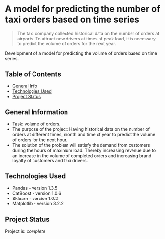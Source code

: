 # A model for predicting the number of taxi orders based on time series

> The taxi company collected historical data on the number of orders at airports. To attract new drivers at times of peak load, it is necessary to predict the volume of orders for the next year.

Development of a model for predicting the volume of orders based on time series.

## Table of Contents
* [General Info](#general-information)
* [Technologies Used](#technologies-used)
* [Project Status](#project-status)


## General Information
- Task: volume of orders.
- The purpose of the project: Having historical data on the number of orders at different times, month and time of year to predict the volume of orders for the next hour.
- The solution of the problem will satisfy the demand from customers during the hours of maximum load. Thereby increasing revenue due to an increase in the volume of completed orders and increasing brand loyalty of customers and taxi drivers.



## Technologies Used
- Pandas - version 1.3.5
- CatBoost - version 1.0.6
- Sklearn - version 1.0.2
- Matplotlib - version 3.2.2


## Project Status
Project is: _complete_ 
